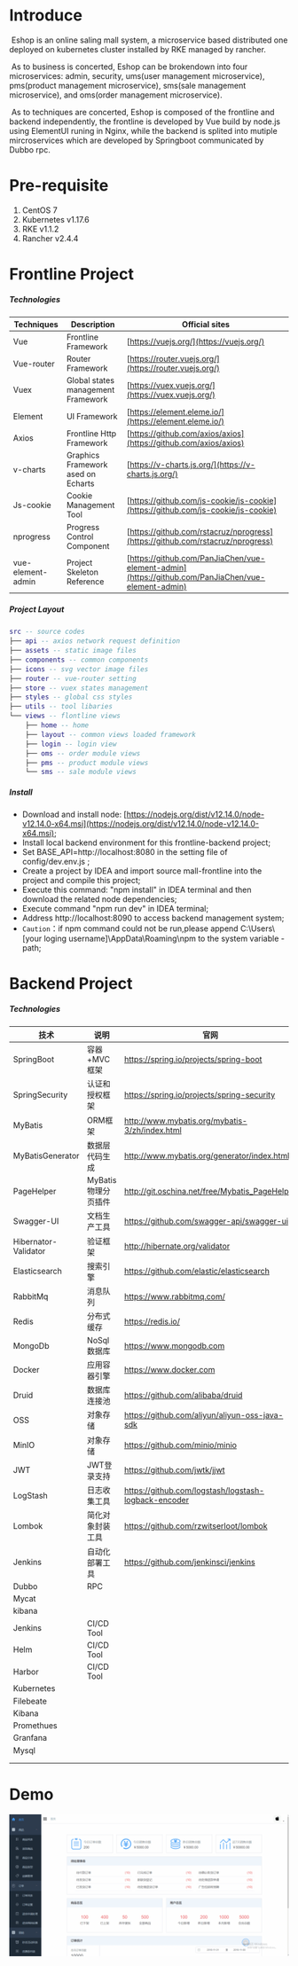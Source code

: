 #   Introduce

​	Eshop is an online saling mall system, a microservice based distributed one deployed on kubernetes cluster installed by RKE managed by rancher. 

​	As to business is concerted, Eshop can be brokendown into four microservices: admin, security, ums(user management microservice), pms(product management microservice), sms(sale management microservice), and oms(order management microservice).

​	As to techniques are concerted, Eshop is composed of the frontline and backend independently, the frontline is developed by Vue build by node.js using ElementUI runing in Nginx, while the backend is splited into mutiple mircroservices which are developed by Springboot communicated by Dubbo rpc.

# Pre-requisite

1. CentOS 7
2. Kubernetes v1.17.6
3. RKE v1.1.2
4. Rancher v2.4.4

# Frontline Project

##### Technologies

| Techniques        | Description                        | Official sites                                               |
| ----------------- | ---------------------------------- | ------------------------------------------------------------ |
| Vue               | Frontline Framework                | [https://vuejs.org/](https://vuejs.org/)                     |
| Vue-router        | Router Framework                   | [https://router.vuejs.org/](https://router.vuejs.org/)       |
| Vuex              | Global states management Framework | [https://vuex.vuejs.org/](https://vuex.vuejs.org/)           |
| Element           | UI Framework                       | [https://element.eleme.io/](https://element.eleme.io/)       |
| Axios             | Frontline Http Framework           | [https://github.com/axios/axios](https://github.com/axios/axios) |
| v-charts          | Graphics Framework ased on Echarts | [https://v-charts.js.org/](https://v-charts.js.org/)         |
| Js-cookie         | Cookie Management Tool             | [https://github.com/js-cookie/js-cookie](https://github.com/js-cookie/js-cookie) |
| nprogress         | Progress Control Component         | [https://github.com/rstacruz/nprogress](https://github.com/rstacruz/nprogress) |
| vue-element-admin | Project Skeleton Reference         | [https://github.com/PanJiaChen/vue-element-admin](https://github.com/PanJiaChen/vue-element-admin) |

##### Project Layout

```lua
src -- source codes
├── api -- axios network request definition
├── assets -- static image files
├── components -- common components
├── icons -- svg vector image files
├── router -- vue-router setting 
├── store -- vuex states management
├── styles -- global css styles
├── utils -- tool libaries
└── views -- flontline views
    ├── home -- home
    ├── layout -- common views loaded framework 
    ├── login -- login view
    ├── oms -- order module views
    ├── pms -- product module views
    └── sms -- sale module views
```

##### Install

- Download and install node: [https://nodejs.org/dist/v12.14.0/node-v12.14.0-x64.msi](https://nodejs.org/dist/v12.14.0/node-v12.14.0-x64.msi);
- Install local backend environment for this frontline-backend project;
- Set BASE_API=http://localhost:8080 in the setting file of config/dev.env.js ;
- Create a project by IDEA and import source mall-frontline into the project and compile this project;
- Execute this command: "npm install" in IDEA terminal and then download the related node dependencies;
- Execute command  "npm run dev" in IDEA terminal;
- Address http://localhost:8090 to access backend management system;
- `Caution`：if npm command could not be run,please append C:\Users\\[your loging username]\AppData\Roaming\npm to the system variable - path;

# Backend Project

##### Technologies

| 技术                 | 说明                | 官网                                                 |
| -------------------- | ------------------- | ---------------------------------------------------- |
| SpringBoot           | 容器+MVC框架        | https://spring.io/projects/spring-boot               |
| SpringSecurity       | 认证和授权框架      | https://spring.io/projects/spring-security           |
| MyBatis              | ORM框架             | http://www.mybatis.org/mybatis-3/zh/index.html       |
| MyBatisGenerator     | 数据层代码生成      | http://www.mybatis.org/generator/index.html          |
| PageHelper           | MyBatis物理分页插件 | http://git.oschina.net/free/Mybatis_PageHelper       |
| Swagger-UI           | 文档生产工具        | https://github.com/swagger-api/swagger-ui            |
| Hibernator-Validator | 验证框架            | http://hibernate.org/validator                       |
| Elasticsearch        | 搜索引擎            | https://github.com/elastic/elasticsearch             |
| RabbitMq             | 消息队列            | https://www.rabbitmq.com/                            |
| Redis                | 分布式缓存          | https://redis.io/                                    |
| MongoDb              | NoSql数据库         | https://www.mongodb.com                              |
| Docker               | 应用容器引擎        | https://www.docker.com                               |
| Druid                | 数据库连接池        | https://github.com/alibaba/druid                     |
| OSS                  | 对象存储            | https://github.com/aliyun/aliyun-oss-java-sdk        |
| MinIO                | 对象存储            | https://github.com/minio/minio                       |
| JWT                  | JWT登录支持         | https://github.com/jwtk/jjwt                         |
| LogStash             | 日志收集工具        | https://github.com/logstash/logstash-logback-encoder |
| Lombok               | 简化对象封装工具    | https://github.com/rzwitserloot/lombok               |
| Jenkins              | 自动化部署工具      | https://github.com/jenkinsci/jenkins                 |
| Dubbo                | RPC                 |                                                      |
| Mycat                |                     |                                                      |
| kibana               |                     |                                                      |
| Jenkins              | CI/CD Tool          |                                                      |
| Helm                 | CI/CD Tool          |                                                      |
| Harbor               | CI/CD Tool          |                                                      |
| Kubernetes           |                     |                                                      |
| Filebeate            |                     |                                                      |
| Kibana               |                     |                                                      |
| Promethues           |                     |                                                      |
| Granfana             |                     |                                                      |
| Mysql                |                     |                                                      |
|                      |                     |                                                      |
|                      |                     |                                                      |

# Demo

![Backend Demostration](/document/resource/mall-admin.gif)











